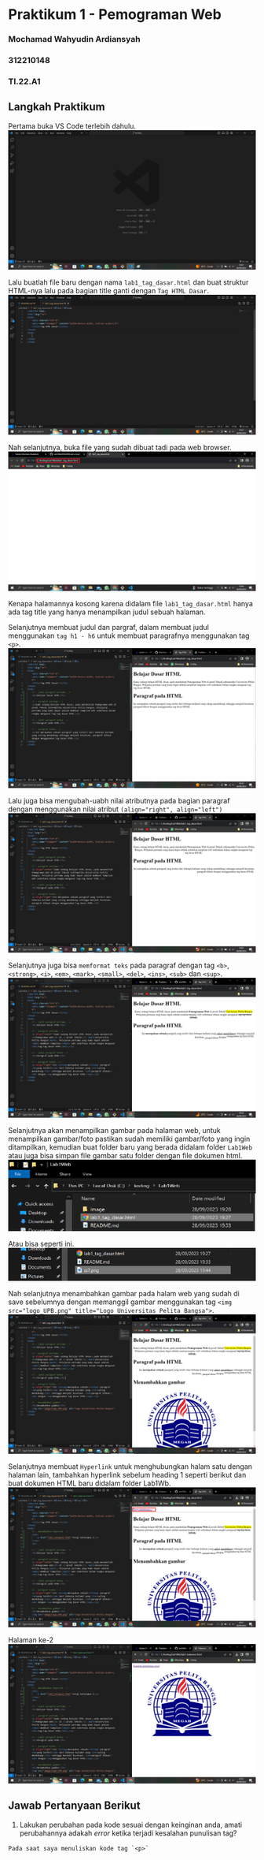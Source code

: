 # Praktikum 1 - Pemograman Web
### Mochamad Wahyudin Ardiansyah
### 312210148
### TI.22.A1

## Langkah Praktikum 
Pertama buka VS Code terlebih dahulu.
![gambar-1][def-1]

[def-1]: /image/ss1.png

Lalu buatlah file baru dengan nama `lab1_tag_dasar.html` dan buat struktur HTML-nya lalu pada bagian title ganti dengan `Tag HTML Dasar`.
![gambar-2][def-2]

[def-2]: /image/ss2.png

Nah selanjutnya, buka file yang sudah dibuat tadi pada web browser.
![gambar-3][def-3]

[def-3]: /image/ss3.png
Kenapa halamannya kosong karena didalam file `lab1_tag_dasar.html` hanya ada tag title yang hanya menampilkan judul sebuah halaman.

Selanjutnya membuat judul dan pargraf, dalam membuat judul menggunakan `tag h1 - h6` untuk membuat paragrafnya menggunakan tag `<p>`.
![gambar-4][def-4]

[def-4]: /image/ss4.png

Lalu juga bisa mengubah-uabh nilai atributnya pada bagian paragraf dengan menggunakan nilai atribut `(align="right", align="left")`
![gambar-5][def-5]

[def-5]: /image/ss5.png

Selanjutnya juga bisa `memformat teks` pada paragraf dengan tag `<b>`, `<strong>`, `<i>`, `<em>`, `<mark>`, `<small>`, `<del>`, `<ins>`, `<sub>` dan `<sup>`.
![gambar-6][def-6]

[def-6]: /image/ss6.png

Selanjutnya akan menampilkan gambar pada halaman web, untuk menampilkan gambar/foto pastikan sudah memiliki gambar/foto yang ingin ditampilkan, kemudian buat folder baru yang berada didalam folder `Lab1Web` atau juga bisa simpan file gambar satu folder dengan file dokumen html.
![gambar-7][def-7]

[def-7]: /image/ss7.png

Atau bisa seperti ini.
![gambar-8][def-8]

[def-8]: /image/ss8.png

Nah selanjutnya menambahkan gambar pada halam web yang sudah di save sebelumnya dengan memanggil gambar menggunakan tag `<img src="logo_UPB.png" title="Logo Universitas Pelita Bangsa">`.
![gambar-9][def-9]

[def-9]: /image/ss9.png

Selanjutnya membuat `Hyperlink` untuk menghubungkan halam satu dengan halaman lain, tambahkan hyperlink sebelum heading 1 seperti berikut dan buat dokumen HTML baru didalam folder Lab1Wb.
![gambar-10][def-10]

[def-10]: /image/ss10.png

Halaman ke-2
![gambar-11][def-11]

[def-11]: /image/ss11.png

## Jawab Pertanyaan Berikut
1. Lakukan perubahan pada kode sesuai dengan keinginan anda, amati perubahannya adakah _error_ ketika terjadi kesalahan punulisan tag?
```
Pada saat saya menuliskan kode tag `<p>` 
```
<!-- jawaban
    1. pada saat saya menliskan tag p namun lupa memberikan penutup pada kode tag p maka terjadi error sehingga basa mesin tidak dapat mengenali tag yang ditulis namun teks akan tetap di tampilkan dalam halaman web.

    2 
 -->